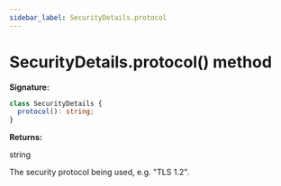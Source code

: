 ```yaml
---
sidebar_label: SecurityDetails.protocol
---
```


# SecurityDetails.protocol() method

**Signature:**

```typescript
class SecurityDetails {
  protocol(): string;
}
```

**Returns:**

string

The security protocol being used, e.g. "TLS 1.2".
